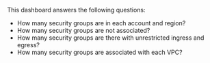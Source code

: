 This dashboard answers the following questions:

- How many security groups are in each account and region?
- How many security groups are not associated?
- How many security groups are there with unrestricted ingress and egress?
- How many security groups are associated with each VPC?
